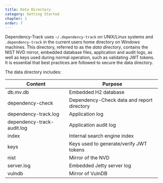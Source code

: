 ```yaml
---
title: Data Directory
category: Getting Started
chapter: 1
order: 7
---
```


Dependency-Track uses `~/.dependency-track` on UNIX/Linux systems and `.dependency-track` in the current users 
home directory on Windows machines. This directory, referred to as the *data directory*, contains 
the NIST NVD mirror, embedded database files, application and audit logs, as well as keys used during normal 
operation, such as validating JWT tokens. It is essential that best practices are followed to secure the 
data directory.

The data directory includes:


| Content                    | Purpose                                    |
| -------------------------- | ------------------------------------------ |
| db.mv.db                   | Embedded H2 database                       |
| dependency-check           | Dependency-Check data and report directory |
| dependency-track.log       | Application log                            |
| dependency-track-audit.log | Application audit log                      |
| index                      | Internal search engine index               |
| keys                       | Keys used to generate/verify JWT tokens    |
| nist                       | Mirror of the NVD                          |
| server.log                 | Embedded Jetty server log                  |
| vulndb                     | Mirror of VulnDB                           |